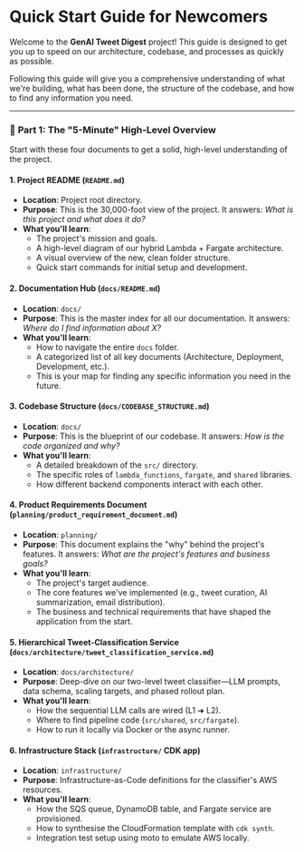 # Quick Start Guide for Newcomers

Welcome to the **GenAI Tweet Digest** project! This guide is designed to get you up to speed on our architecture, codebase, and processes as quickly as possible.

Following this guide will give you a comprehensive understanding of what we're building, what has been done, the structure of the codebase, and how to find any information you need.

---

### 🚀 **Part 1: The "5-Minute" High-Level Overview**

Start with these four documents to get a solid, high-level understanding of the project.

#### 1. **Project README (`README.md`)**
*   **Location**: Project root directory.
*   **Purpose**: This is the 30,000-foot view of the project. It answers: *What is this project and what does it do?*
*   **What you'll learn**:
    *   The project's mission and goals.
    *   A high-level diagram of our hybrid Lambda + Fargate architecture.
    *   A visual overview of the new, clean folder structure.
    *   Quick start commands for initial setup and development.

#### 2. **Documentation Hub (`docs/README.md`)**
*   **Location**: `docs/`
*   **Purpose**: This is the master index for all our documentation. It answers: *Where do I find information about X?*
*   **What you'll learn**:
    *   How to navigate the entire `docs` folder.
    *   A categorized list of all key documents (Architecture, Deployment, Development, etc.).
    *   This is your map for finding any specific information you need in the future.

#### 3. **Codebase Structure (`docs/CODEBASE_STRUCTURE.md`)**
*   **Location**: `docs/`
*   **Purpose**: This is the blueprint of our codebase. It answers: *How is the code organized and why?*
*   **What you'll learn**:
    *   A detailed breakdown of the `src/` directory.
    *   The specific roles of `lambda_functions`, `fargate`, and `shared` libraries.
    *   How different backend components interact with each other.

#### 4. **Product Requirements Document (`planning/product_requirement_document.md`)**
*   **Location**: `planning/`
*   **Purpose**: This document explains the "why" behind the project's features. It answers: *What are the project's features and business goals?*
*   **What you'll learn**:
    *   The project's target audience.
    *   The core features we've implemented (e.g., tweet curation, AI summarization, email distribution).
    *   The business and technical requirements that have shaped the application from the start.

#### 5. **Hierarchical Tweet-Classification Service (`docs/architecture/tweet_classification_service.md`)**
*   **Location**: `docs/architecture/`
*   **Purpose**: Deep-dive on our two-level tweet classifier—LLM prompts, data schema, scaling targets, and phased rollout plan.
*   **What you'll learn**:
    *   How the sequential LLM calls are wired (L1 ➜ L2).
    *   Where to find pipeline code (`src/shared`, `src/fargate`).
    *   How to run it locally via Docker or the async runner.

#### 6. **Infrastructure Stack (`infrastructure/` CDK app)**
*   **Location**: `infrastructure/`
*   **Purpose**: Infrastructure-as-Code definitions for the classifier's AWS resources.
*   **What you'll learn**:
    *   How the SQS queue, DynamoDB table, and Fargate service are provisioned.
    *   How to synthesise the CloudFormation template with `cdk synth`.
    *   Integration test setup using moto to emulate AWS locally.